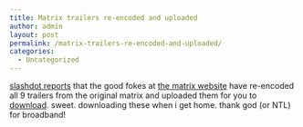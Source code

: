 ```yaml
---
title: Matrix trailers re-encoded and uploaded
author: admin
layout: post
permalink: /matrix-trailers-re-encoded-and-uploaded/
categories:
  - Uncategorized
---
```

[slashdot reports][1] that the good fokes at [the matrix website][2] have re-encoded all 9 trailers from the original matrix and uploaded them for you to [download][3]. sweet. downloading these when i get home. thank god (or NTL) for broadband!

 [1]: http://slashdot.org/article.pl?sid=03/12/22/1259229&mode=nested&tid=188&tid=200&tid=97
 [2]: http://whatisthematrix.warnerbros.com/
 [3]: http://whatisthematrix.warnerbros.com/cmp/news.html